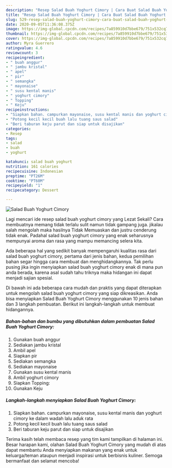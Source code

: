 ```yaml
---
description: "Resep Salad Buah Yoghurt Cimory | Cara Buat Salad Buah Yoghurt Cimory Yang Enak Banget"
title: "Resep Salad Buah Yoghurt Cimory | Cara Buat Salad Buah Yoghurt Cimory Yang Enak Banget"
slug: 529-resep-salad-buah-yoghurt-cimory-cara-buat-salad-buah-yoghurt-cimory-yang-enak-banget
date: 2020-09-05T11:36:08.375Z
image: https://img-global.cpcdn.com/recipes/7a859910d7bbe679/751x532cq70/salad-buah-yoghurt-cimory-foto-resep-utama.jpg
thumbnail: https://img-global.cpcdn.com/recipes/7a859910d7bbe679/751x532cq70/salad-buah-yoghurt-cimory-foto-resep-utama.jpg
cover: https://img-global.cpcdn.com/recipes/7a859910d7bbe679/751x532cq70/salad-buah-yoghurt-cimory-foto-resep-utama.jpg
author: Myra Guerrero
ratingvalue: 4.6
reviewcount: 3
recipeingredient:
- " buah anggur"
- " jambu kristal"
- " apel"
- " pir"
- " semangka"
- " mayonaise"
- " susu kental manis"
- " yoghurt cimory"
- " Topping"
- " Keju"
recipeinstructions:
- "Siapkan bahan. campurkan mayonaise, susu kental manis dan yoghurt cimory ke dalam wadah lalu aduk rata"
- "Potong kecil kecil buah lalu tuang saus salad"
- "Beri taburan keju parut dan siap untuk disajikan"
categories:
- Resep
tags:
- salad
- buah
- yoghurt

katakunci: salad buah yoghurt 
nutrition: 161 calories
recipecuisine: Indonesian
preptime: "PT26M"
cooktime: "PT60M"
recipeyield: "1"
recipecategory: Dessert

---
```



![Salad Buah Yoghurt Cimory](https://img-global.cpcdn.com/recipes/7a859910d7bbe679/751x532cq70/salad-buah-yoghurt-cimory-foto-resep-utama.jpg)

Lagi mencari ide resep salad buah yoghurt cimory yang Lezat Sekali? Cara membuatnya memang tidak terlalu sulit namun tidak gampang juga. jikalau salah mengolah maka hasilnya Tidak Memuaskan dan justru cenderung tidak enak. Padahal salad buah yoghurt cimory yang enak seharusnya mempunyai aroma dan rasa yang mampu memancing selera kita.



Ada beberapa hal yang sedikit banyak mempengaruhi kualitas rasa dari salad buah yoghurt cimory, pertama dari jenis bahan, kedua pemilihan bahan segar hingga cara membuat dan menghidangkannya. Tak perlu pusing jika ingin menyiapkan salad buah yoghurt cimory enak di mana pun anda berada, karena asal sudah tahu triknya maka hidangan ini dapat menjadi sajian spesial.


Di bawah ini ada beberapa cara mudah dan praktis yang dapat diterapkan untuk mengolah salad buah yoghurt cimory yang siap dikreasikan. Anda bisa menyiapkan Salad Buah Yoghurt Cimory menggunakan 10 jenis bahan dan 3 langkah pembuatan. Berikut ini langkah-langkah untuk membuat hidangannya.

<!--inarticleads1-->

##### Bahan-bahan dan bumbu yang dibutuhkan dalam pembuatan Salad Buah Yoghurt Cimory:

1. Gunakan  buah anggur
1. Sediakan  jambu kristal
1. Ambil  apel
1. Siapkan  pir
1. Sediakan  semangka
1. Sediakan  mayonaise
1. Gunakan  susu kental manis
1. Ambil  yoghurt cimory
1. Siapkan  Topping:
1. Gunakan  Keju




<!--inarticleads2-->

##### Langkah-langkah menyiapkan Salad Buah Yoghurt Cimory:

1. Siapkan bahan. campurkan mayonaise, susu kental manis dan yoghurt cimory ke dalam wadah lalu aduk rata
1. Potong kecil kecil buah lalu tuang saus salad
1. Beri taburan keju parut dan siap untuk disajikan




Terima kasih telah membaca resep yang tim kami tampilkan di halaman ini. Besar harapan kami, olahan Salad Buah Yoghurt Cimory yang mudah di atas dapat membantu Anda menyiapkan makanan yang enak untuk keluarga/teman ataupun menjadi inspirasi untuk berbisnis kuliner. Semoga bermanfaat dan selamat mencoba!
